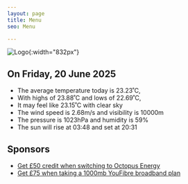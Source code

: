 ```yaml
---
layout: page
title: Menu
seo: Menu

---
```


![Logo](/images/logo.jpg){:width="832px"}

<!-- weather_marker starts -->
## On Friday, 20 June 2025

- The average temperature today is 23.23˚C,
- With highs of 23.88˚C and lows of 22.69˚C,
- It may feel like 23.15˚C with clear sky
- The wind speed is 2.68m/s and visibility is 10000m
- The pressure is 1023hPa and humidity is 59%
- The sun will rise at 03:48 and set at 20:31

<!-- weather_marker ends -->

## Sponsors

- [Get £50 credit when switching to Octopus Energy](https://bit.ly/3oD1nnS)
- [Get £75 when taking a 1000mb YouFibre broadband plan](https://aklam.io/91zWhU?)
